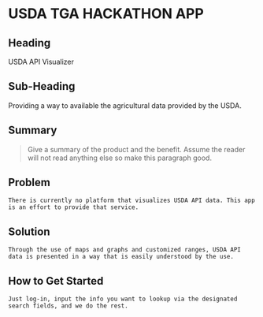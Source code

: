 # USDA TGA HACKATHON APP #
 
## Heading ##
USDA API Visualizer

## Sub-Heading ##
Providing a way to available the agricultural data provided by the USDA. 

## Summary ##
  > Give a summary of the product and the benefit. Assume the reader will not read anything else so make this paragraph good.

## Problem ##
	There is currently no platform that visualizes USDA API data. This app is an effort to provide that service.

## Solution ##
	Through the use of maps and graphs and customized ranges, USDA API data is presented in a way that is easily understood by the use.  

## How to Get Started ##
 	Just log-in, input the info you want to lookup via the designated search fields, and we do the rest.  

